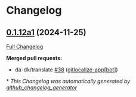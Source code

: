 # Changelog

## [0.1.12a1](https://github.com/OpenVoiceOS/ovos-skill-alerts/tree/0.1.12a1) (2024-11-25)

[Full Changelog](https://github.com/OpenVoiceOS/ovos-skill-alerts/compare/0.1.11...0.1.12a1)

**Merged pull requests:**

- da-dk/translate [\#38](https://github.com/OpenVoiceOS/ovos-skill-alerts/pull/38) ([gitlocalize-app[bot]](https://github.com/apps/gitlocalize-app))



\* *This Changelog was automatically generated by [github_changelog_generator](https://github.com/github-changelog-generator/github-changelog-generator)*
